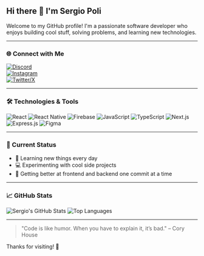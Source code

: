 ## Hi there 👋 I'm Sergio Poli

Welcome to my GitHub profile! I'm a passionate software developer who enjoys building cool stuff, solving problems, and learning new technologies.

---

### 🌐 Connect with Me
[![Discord](https://img.shields.io/badge/Discord-%237289DA.svg?style=for-the-badge&logo=discord&logoColor=white)](https://discord.com/users/your-discord-id)  
[![Instagram](https://img.shields.io/badge/Instagram-E4405F.svg?style=for-the-badge&logo=instagram&logoColor=white)](https://instagram.com/yourusername)  
[![Twitter/X](https://img.shields.io/badge/Twitter-1DA1F2.svg?style=for-the-badge&logo=twitter&logoColor=white)](https://twitter.com/yourusername)

---

### 🛠️ Technologies & Tools

![React](https://img.shields.io/badge/-React-61DAFB?style=flat-square&logo=react&logoColor=white)
![React Native](https://img.shields.io/badge/-React%20Native-61DAFB?style=flat-square&logo=react&logoColor=white)
![Firebase](https://img.shields.io/badge/-Firebase-FFCA28?style=flat-square&logo=firebase&logoColor=black)
![JavaScript](https://img.shields.io/badge/-JavaScript-F7DF1E?style=flat-square&logo=javascript&logoColor=black)
![TypeScript](https://img.shields.io/badge/-TypeScript-3178C6?style=flat-square&logo=typescript&logoColor=white)
![Next.js](https://img.shields.io/badge/-Next.js-000000?style=flat-square&logo=nextdotjs&logoColor=white)
![Express.js](https://img.shields.io/badge/-Express.js-000000?style=flat-square&logo=express&logoColor=white)
![Figma](https://img.shields.io/badge/-Figma-F24E1E?style=flat-square&logo=figma&logoColor=white)

---

### 🚧 Current Status
- 🧠 Learning new things every day
- 💻 Experimenting with cool side projects
- 🚀 Getting better at frontend and backend one commit at a time

---

### 📈 GitHub Stats

![Sergio's GitHub Stats](https://github-readme-stats.vercel.app/api?username=sergiopoli77&show_icons=true&theme=tokyonight)
![Top Languages](https://github-readme-stats.vercel.app/api/top-langs/?username=sergiopoli77&layout=compact&theme=tokyonight)

---

> "Code is like humor. When you have to explain it, it’s bad." – Cory House

Thanks for visiting! 🚀
